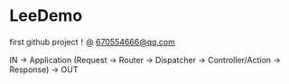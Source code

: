 # LeeDemo

first github project！@ 670554666@qq.com

IN -> Application (Request -> Router -> Dispatcher -> Controller/Action -> Response) -> OUT
